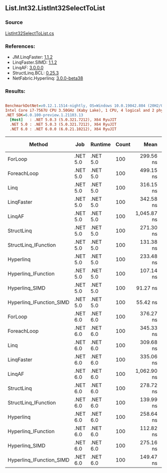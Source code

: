 ﻿## List.Int32.ListInt32SelectToList

### Source
[ListInt32SelectToList.cs](../LinqBenchmarks/List/Int32/ListInt32SelectToList.cs)

### References:
- JM.LinqFaster: [1.1.2](https://www.nuget.org/packages/JM.LinqFaster/1.1.2)
- LinqFaster.SIMD: [1.1.2](https://www.nuget.org/packages/LinqFaster.SIMD/1.0.3)
- LinqAF: [3.0.0.0](https://www.nuget.org/packages/LinqAF/3.0.0.0)
- StructLinq.BCL: [0.25.3](https://www.nuget.org/packages/StructLinq.BCL/0.25.3)
- NetFabric.Hyperlinq: [3.0.0-beta38](https://www.nuget.org/packages/NetFabric.Hyperlinq/3.0.0-beta38)

### Results:
``` ini

BenchmarkDotNet=v0.12.1.1514-nightly, OS=Windows 10.0.19042.804 (20H2/October2020Update)
Intel Core i7-7567U CPU 3.50GHz (Kaby Lake), 1 CPU, 4 logical and 2 physical cores
.NET SDK=6.0.100-preview.1.21103.13
  [Host]   : .NET 5.0.3 (5.0.321.7212), X64 RyuJIT
  .NET 5.0 : .NET 5.0.3 (5.0.321.7212), X64 RyuJIT
  .NET 6.0 : .NET 6.0.0 (6.0.21.10212), X64 RyuJIT


```
|                   Method |      Job |  Runtime | Count |        Mean |    Error |   StdDev | Ratio | RatioSD |  Gen 0 | Gen 1 | Gen 2 | Allocated |
|------------------------- |--------- |--------- |------ |------------:|---------:|---------:|------:|--------:|-------:|------:|------:|----------:|
|                  ForLoop | .NET 5.0 | .NET 5.0 |   100 |   299.56 ns | 3.531 ns | 3.303 ns |  1.00 |    0.00 | 0.5660 |     - |     - |   1,184 B |
|              ForeachLoop | .NET 5.0 | .NET 5.0 |   100 |   499.15 ns | 3.074 ns | 2.876 ns |  1.67 |    0.02 | 0.5655 |     - |     - |   1,184 B |
|                     Linq | .NET 5.0 | .NET 5.0 |   100 |   316.15 ns | 1.486 ns | 1.318 ns |  1.06 |    0.01 | 0.2522 |     - |     - |     528 B |
|               LinqFaster | .NET 5.0 | .NET 5.0 |   100 |   342.58 ns | 1.774 ns | 1.481 ns |  1.14 |    0.01 | 0.4358 |     - |     - |     912 B |
|                   LinqAF | .NET 5.0 | .NET 5.0 |   100 | 1,045.87 ns | 6.920 ns | 6.134 ns |  3.49 |    0.04 | 0.5646 |     - |     - |   1,184 B |
|               StructLinq | .NET 5.0 | .NET 5.0 |   100 |   271.30 ns | 1.429 ns | 1.337 ns |  0.91 |    0.01 | 0.2484 |     - |     - |     520 B |
|     StructLinq_IFunction | .NET 5.0 | .NET 5.0 |   100 |   131.38 ns | 0.802 ns | 0.670 ns |  0.44 |    0.01 | 0.2370 |     - |     - |     496 B |
|                Hyperlinq | .NET 5.0 | .NET 5.0 |   100 |   233.48 ns | 1.547 ns | 1.372 ns |  0.78 |    0.01 | 0.2179 |     - |     - |     456 B |
|      Hyperlinq_IFunction | .NET 5.0 | .NET 5.0 |   100 |   107.14 ns | 0.493 ns | 0.411 ns |  0.36 |    0.00 | 0.2180 |     - |     - |     456 B |
|           Hyperlinq_SIMD | .NET 5.0 | .NET 5.0 |   100 |    91.27 ns | 1.282 ns | 1.137 ns |  0.30 |    0.00 | 0.2180 |     - |     - |     456 B |
| Hyperlinq_IFunction_SIMD | .NET 5.0 | .NET 5.0 |   100 |    55.42 ns | 0.255 ns | 0.239 ns |  0.19 |    0.00 | 0.2180 |     - |     - |     456 B |
|                  ForLoop | .NET 6.0 | .NET 6.0 |   100 |   376.27 ns | 2.353 ns | 2.085 ns |  1.26 |    0.01 | 0.5660 |     - |     - |   1,184 B |
|              ForeachLoop | .NET 6.0 | .NET 6.0 |   100 |   345.33 ns | 2.265 ns | 2.008 ns |  1.15 |    0.01 | 0.5660 |     - |     - |   1,184 B |
|                     Linq | .NET 6.0 | .NET 6.0 |   100 |   309.68 ns | 1.419 ns | 1.258 ns |  1.03 |    0.01 | 0.2522 |     - |     - |     528 B |
|               LinqFaster | .NET 6.0 | .NET 6.0 |   100 |   335.06 ns | 2.485 ns | 2.075 ns |  1.12 |    0.01 | 0.4358 |     - |     - |     912 B |
|                   LinqAF | .NET 6.0 | .NET 6.0 |   100 | 1,062.90 ns | 8.711 ns | 7.722 ns |  3.55 |    0.05 | 0.5646 |     - |     - |   1,184 B |
|               StructLinq | .NET 6.0 | .NET 6.0 |   100 |   278.72 ns | 2.004 ns | 1.777 ns |  0.93 |    0.01 | 0.2484 |     - |     - |     520 B |
|     StructLinq_IFunction | .NET 6.0 | .NET 6.0 |   100 |   139.99 ns | 1.135 ns | 0.948 ns |  0.47 |    0.01 | 0.2370 |     - |     - |     496 B |
|                Hyperlinq | .NET 6.0 | .NET 6.0 |   100 |   258.64 ns | 1.303 ns | 1.088 ns |  0.86 |    0.01 | 0.2179 |     - |     - |     456 B |
|      Hyperlinq_IFunction | .NET 6.0 | .NET 6.0 |   100 |   112.82 ns | 1.356 ns | 1.268 ns |  0.38 |    0.01 | 0.2180 |     - |     - |     456 B |
|           Hyperlinq_SIMD | .NET 6.0 | .NET 6.0 |   100 |   275.16 ns | 1.420 ns | 1.259 ns |  0.92 |    0.01 | 0.2179 |     - |     - |     456 B |
| Hyperlinq_IFunction_SIMD | .NET 6.0 | .NET 6.0 |   100 |   149.47 ns | 1.085 ns | 1.015 ns |  0.50 |    0.01 | 0.2179 |     - |     - |     456 B |
